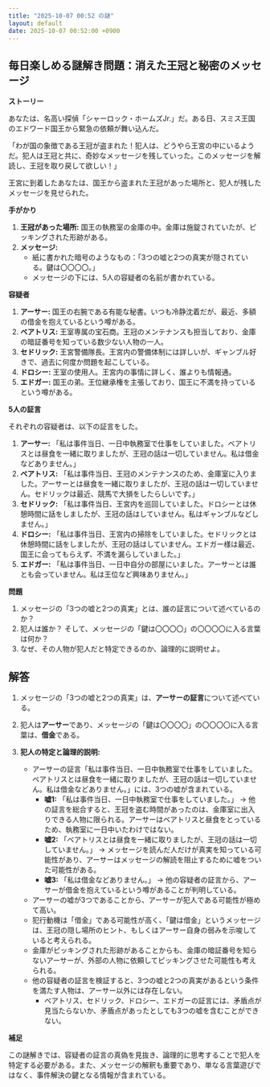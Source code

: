 ```yaml
---
title: "2025-10-07 00:52 の謎"
layout: default
date: 2025-10-07 00:52:00 +0900
---
```

## 毎日楽しめる謎解き問題：消えた王冠と秘密のメッセージ

**ストーリー**

あなたは、名高い探偵「シャーロック・ホームズJr.」だ。ある日、スミス王国のエドワード国王から緊急の依頼が舞い込んだ。

「わが国の象徴である王冠が盗まれた！犯人は、どうやら王宮の中にいるようだ。犯人は王冠と共に、奇妙なメッセージを残していった。このメッセージを解読し、王冠を取り戻して欲しい！」

王宮に到着したあなたは、国王から盗まれた王冠があった場所と、犯人が残したメッセージを見せられた。

**手がかり**

1.  **王冠があった場所:** 国王の執務室の金庫の中。金庫は施錠されていたが、ピッキングされた形跡がある。
2.  **メッセージ:**
    *   紙に書かれた暗号のようなもの：「3つの嘘と2つの真実が隠されている。鍵は〇〇〇〇。」
    *   メッセージの下には、5人の容疑者の名前が書かれている。

**容疑者**

1.  **アーサー:** 国王の右腕である有能な秘書。いつも冷静沈着だが、最近、多額の借金を抱えているという噂がある。
2.  **ベアトリス:** 王室専属の宝石商。王冠のメンテナンスも担当しており、金庫の暗証番号を知っている数少ない人物の一人。
3.  **セドリック:** 王宮警備隊長。王宮内の警備体制には詳しいが、ギャンブル好きで、過去に何度か問題を起こしている。
4.  **ドロシー:** 王室の使用人。王宮内の事情に詳しく、誰よりも情報通。
5.  **エドガー:** 国王の弟。王位継承権を主張しており、国王に不満を持っているという噂がある。

**5人の証言**

それぞれの容疑者は、以下の証言をした。

1.  **アーサー:** 「私は事件当日、一日中執務室で仕事をしていました。ベアトリスとは昼食を一緒に取りましたが、王冠の話は一切していません。私は借金などありません。」
2.  **ベアトリス:** 「私は事件当日、王冠のメンテナンスのため、金庫室に入りました。アーサーとは昼食を一緒に取りましたが、王冠の話は一切していません。セドリックは最近、競馬で大損をしたらしいです。」
3.  **セドリック:** 「私は事件当日、王宮内を巡回していました。ドロシーとは休憩時間に話をしましたが、王冠の話はしていません。私はギャンブルなどしません。」
4.  **ドロシー:** 「私は事件当日、王宮内の掃除をしていました。セドリックとは休憩時間に話をしましたが、王冠の話はしていません。エドガー様は最近、国王に会ってもらえず、不満を漏らしていました。」
5.  **エドガー:** 「私は事件当日、一日中自分の部屋にいました。アーサーとは誰とも会っていません。私は王位など興味ありません。」

**問題**

1.  メッセージの「3つの嘘と2つの真実」とは、誰の証言について述べているのか？
2.  犯人は誰か？ そして、メッセージの「鍵は〇〇〇〇」の〇〇〇〇に入る言葉は何か？
3.  なぜ、その人物が犯人だと特定できるのか、論理的に説明せよ。

## 解答

1.  メッセージの「3つの嘘と2つの真実」は、**アーサーの証言**について述べている。

2.  犯人は**アーサー**であり、メッセージの「鍵は〇〇〇〇」の〇〇〇〇に入る言葉は、**借金**である。

3.  **犯人の特定と論理的説明:**
    *   アーサーの証言「私は事件当日、一日中執務室で仕事をしていました。ベアトリスとは昼食を一緒に取りましたが、王冠の話は一切していません。私は借金などありません。」には、3つの嘘が含まれている。
        *   **嘘1:** 「私は事件当日、一日中執務室で仕事をしていました。」 → 他の証言を総合すると、王冠を盗む時間があったのは、金庫室に出入りできる人物に限られる。アーサーはベアトリスと昼食をとっているため、執務室に一日中いたわけではない。
        *   **嘘2:** 「ベアトリスとは昼食を一緒に取りましたが、王冠の話は一切していません。」 → メッセージを読んだ人だけが真実を知っている可能性があり、アーサーはメッセージの解読を阻止するために嘘をついた可能性がある。
        *   **嘘3:** 「私は借金などありません。」 → 他の容疑者の証言から、アーサーが借金を抱えているという噂があることが判明している。
    *   アーサーの嘘が3つであることから、アーサーが犯人である可能性が極めて高い。
    *   犯行動機は「借金」である可能性が高く、「鍵は借金」というメッセージは、王冠の隠し場所のヒント、もしくはアーサー自身の弱みを示唆していると考えられる。
    *   金庫がピッキングされた形跡があることからも、金庫の暗証番号を知らないアーサーが、外部の人物に依頼してピッキングさせた可能性も考えられる。
    *   他の容疑者の証言を検証すると、3つの嘘と2つの真実があるという条件を満たす人物は、アーサー以外には存在しない。
        *   ベアトリス、セドリック、ドロシー、エドガーの証言には、矛盾点が見当たらないか、矛盾点があったとしても3つの嘘を含むことができない。

**補足**

この謎解きでは、容疑者の証言の真偽を見抜き、論理的に思考することで犯人を特定する必要がある。また、メッセージの解釈も重要であり、単なる言葉遊びではなく、事件解決の鍵となる情報が含まれている。
